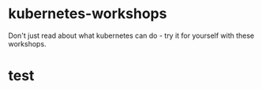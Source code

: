 # kubernetes-workshops
Don't just read about what kubernetes can do - try it for yourself with these workshops.
# test
